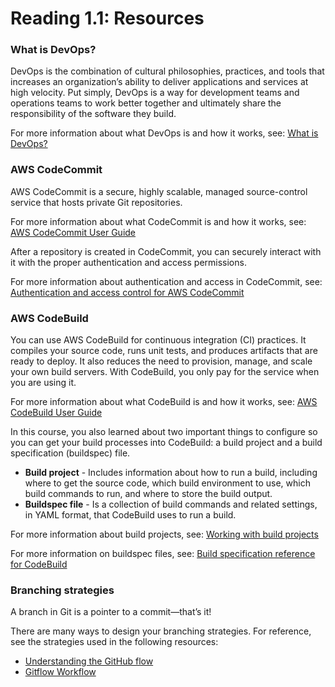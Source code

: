 # Reading 1.1: Resources

### **What is DevOps?**

DevOps is the combination of cultural philosophies, practices, and tools that increases an organization’s ability to deliver applications and services at high velocity. Put simply, DevOps is a way for development teams and operations teams to work better together and ultimately share the responsibility of the software they build.

For more information about what DevOps is and how it works, see: [What is DevOps?](https://aws.amazon.com/devops/what-is-devops/)

### **AWS CodeCommit**

AWS CodeCommit is a secure, highly scalable, managed source-control service that hosts private Git repositories.

For more information about what CodeCommit is and how it works, see: [AWS CodeCommit User Guide](https://docs.aws.amazon.com/codecommit/latest/userguide/welcome.html)

After a repository is created in CodeCommit, you can securely interact with it with the proper authentication and access permissions.

For more information about authentication and access in CodeCommit, see: [Authentication and access control for AWS CodeCommit](https://docs.aws.amazon.com/codecommit/latest/userguide/auth-and-access-control.html)

### **AWS CodeBuild**

You can use AWS CodeBuild for continuous integration (CI) practices. It compiles your source code, runs unit tests, and produces artifacts that are ready to deploy. It also reduces the need to provision, manage, and scale your own build servers. With CodeBuild, you only pay for the service when you are using it.

For more information about what CodeBuild is and how it works, see: [AWS CodeBuild User Guide](https://docs.aws.amazon.com/codebuild/latest/userguide/welcome.html)

In this course, you also learned about two important things to configure so you can get your build processes into CodeBuild: a build project and a build specification (buildspec) file.

- **Build project** - Includes information about how to run a build, including where to get the source code, which build environment to use, which build commands to run, and where to store the build output.
- **Buildspec file** - Is a collection of build commands and related settings, in YAML format, that CodeBuild uses to run a build.

For more information about build projects, see: [Working with build projects](https://docs.aws.amazon.com/codebuild/latest/userguide/working-with-build-projects.html)

For more information on buildspec files, see: [Build specification reference for CodeBuild](https://docs.aws.amazon.com/codebuild/latest/userguide/build-spec-ref.html)

### **Branching strategies**

A branch in Git is a pointer to a commit—that’s it!

There are many ways to design your branching strategies. For reference, see the strategies used in the following resources:

- [Understanding the GitHub flow](https://guides.github.com/introduction/flow/)
- [Gitflow Workflow](https://www.atlassian.com/git/tutorials/comparing-workflows/gitflow-workflow)